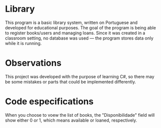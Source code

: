 # Library
This program is a basic library system, written on Portuguese and developed for educational purposes. The goal of the program is being able to register books/users and managing loans. Since it was created in a classroom setting, no database was used — the program stores data only while it is running.

# Observations
This project was developed with the purpose of learning C#, so there may be some mistakes or parts that could be implemented differently.

# Code especifications 
When you choose to voew the list of books, the "Disponibilidade" field will show either 0 or 1, which means available or loaned, respectively.
